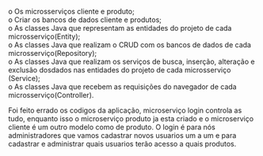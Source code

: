 o Os microsserviços cliente e produto; <br>
o Criar os bancos de dados cliente e produtos;  <br>
o As   classes   Java   que   representam   as   entidades   do   projeto   de   cada   microsserviço(Entity); <br>
o As classes Java que realizam o CRUD com os bancos de dados de cada microsserviço(Repository); <br>
o As classes Java que realizam os serviços de busca, inserção, alteração e exclusão dosdados nas entidades do projeto de cada microsserviço (Service); <br>
o As   classes   Java   que   recebem   as   requisições   do   navegador  de   cada   microsserviço(Controller).

Foi feito errado os codigos da aplicação, microserviço login controla as tudo, enquanto isso o microserviço produto ja esta criado e o microserviço cliente é um outro modelo como de produto. 
O login é para nós administradores que vamos cadastrar novos usuarios um a um e para cadastrar e administrar quais usuarios terão acesso a quais produtos.
